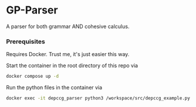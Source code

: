 # GP-Parser
A parser for both grammar AND cohesive calculus.

### Prerequisites

Requires Docker. Trust me, it's just easier this way.

Start the container in the root directory of this repo via
```bash
docker compose up -d
```

Run the python files in the container via
```bash
docker exec -it depccg_parser python3 /workspace/src/depccg_example.py
```